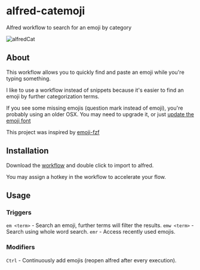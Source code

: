 # alfred-catemoji
Alfred workflow to search for an emoji by category

![alfredCat](https://user-images.githubusercontent.com/47395660/76165274-5048f480-615e-11ea-9e83-d133f4e96e72.gif)

## About
This workflow allows you to quickly find and paste an emoji while you're typing something.

I like to use a workflow instead of snippets because it's easier to find an emoji by further categorization terms.

If you see some missing emojis (question mark instead of emoji), you're probably using an older OSX. You may need to upgrade it, or just [update the emoji font](https://github.com/joypixels/emojione/tree/master/extras/fonts)

This project was inspired by [emoji-fzf](https://github.com/mvertescher/emoji-fzf)

## Installation
Download the [workflow](https://raw.githubusercontent.com/avielsh/alfred-catemoji-workflow/master/alfred-catemoji.alfredworkflow) and double
click to import to alfred.

You may assign a hotkey in the workflow to accelerate your flow.

## Usage
### Triggers
`em <term>` - Search an emoji, further terms will filter the results.
`emw <term>` - Search using whole word search.
`emr` - Access recently used emojis.

### Modifiers
`Ctrl` - Continuously add emojis (reopen alfred after every execution).
